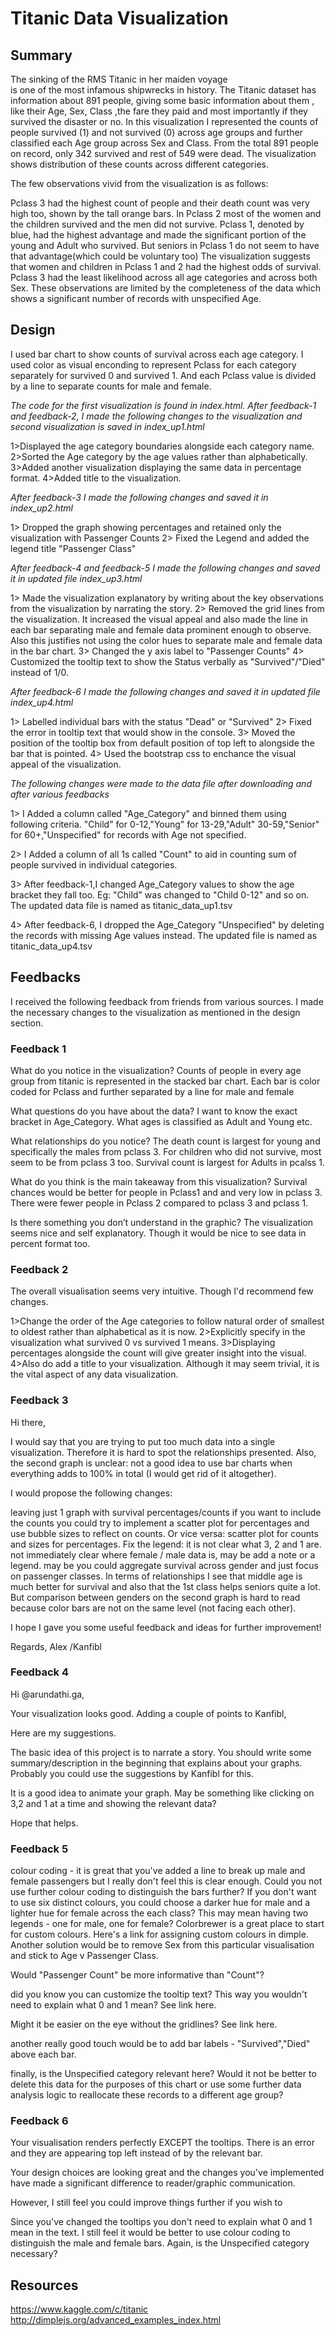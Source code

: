 # Titanic Data Visualization

## Summary

The sinking of the RMS Titanic in her maiden voyage is one of the most infamous shipwrecks in history. The Titanic dataset has information about 891 people, giving some basic information about them , like their Age, Sex, Class ,the fare they paid and most importantly if they survived the disaster or no. In this visualization I  represented the counts of people survived (1) and not survived (0) across age groups and further classified each Age group across Sex and Class. From the total 891 people on record, only 342 survived and rest of 549 were dead. The visualization shows distribution of these counts across different categories.

The few observations vivid from the visualization is as follows:

Pclass 3 had the highest count of people and their death count was very high too, shown by the tall orange bars. In Pclass 2 most of the women and the children survived and the men did not survive. Pclass 1, denoted by blue, had the highest advantage and made the significant portion of the young and Adult who survived. But seniors in Pclass 1 do not seem to have that advantage(which could be voluntary too)
The visualization suggests that women and children in Pclass 1 and 2 had the highest odds of survival. Pclass 3 had the least likelihood across all age categories and across both Sex. These observations are limited by the completeness of the data which shows a significant number of records with unspecified Age.


## Design

I used bar chart to show counts of survival across each age category. I used color as visual enconding to represent Pclass for each category separately for survived 0 and survived 1. And each Pclass value is divided by a line to separate counts for male and female.

*The code for the first visualization is found in index.html. After feedback-1 and feedback-2, I made the following changes to the visualization and second visualization is saved in index\_up1.html*

1>Displayed the age category boundaries alongside each category name.
2>Sorted the Age category by the age values rather than alphabetically.
3>Added another visualization displaying the same data in percentage format.
4>Added title to the visualization.

*After feedback-3 I made the following changes and saved it in index\_up2.html*

1> Dropped the graph showing percentages and retained only the visualization with Passenger Counts
2> Fixed the Legend and added the legend title "Passenger Class"

*After feedback-4 and feedback-5 I made the following changes and saved it in updated file index\_up3.html*

1> Made the visualization explanatory by writing about the key observations from the visualization by narrating the story.
2> Removed the grid lines from the visualization. It increased the visual appeal and also made the line in each bar separating male and female data prominent enough to observe. Also this justifies not using the color hues to separate male and female data in the bar chart.
3> Changed the y axis label to "Passenger Counts"
4> Customized the tooltip text to show the Status verbally as "Survived"/"Died" instead of 1/0.

*After feedback-6 I made the following changes and saved it in updated file index\_up4.html*

1> Labelled individual bars with the status "Dead" or "Survived"
2> Fixed the error in tooltip text that would show in the console.
3> Moved the position of the tooltip box from default position of top left to alongside the bar that is pointed.
4> Used the bootstrap css to enchance the visual appeal of the visualization.

*The following changes were made to the data file after downloading and after various feedbacks*

1> I Added a column called "Age\_Category" and binned them using following criteria.
"Child" for 0-12,"Young" for 13-29,"Adult" 30-59,"Senior" for 60+,"Unspecified" for records with Age not specified.

2> I Added a column of all 1s called "Count" to aid in counting sum of people survived in individual categories.

3> After feedback-1,I changed Age\_Category values to show the age bracket they fall too. Eg: "Child" was changed to "Child 0-12" and so on. The updated data file is named as titanic\_data\_up1.tsv

4> After feedback-6, I dropped the Age\_Category "Unspecified" by deleting the records with missing Age values instead.
The updated file is named as titanic\_data\_up4.tsv

## Feedbacks

I received the following feedback from friends from various sources. I made the necessary changes to the visualization as mentioned in the design section.

### Feedback 1

What do you notice in the visualization?
Counts of people in every age group from titanic is represented in the stacked bar chart. Each bar is color coded for Pclass and further separated by a line for male and female

What questions do you have about the data?
I want to know the exact bracket in Age\_Category. What ages is classified as Adult and Young etc.

What relationships do you notice?
The death count is largest for young and specifically the males from pclass 3. For children who did not survive, most seem to be from pclass 3 too. Survival count is largest for Adults in pcalss 1.   

What do you think is the main takeaway from this visualization?
Survival chances would be better for people in Pclass1 and and very low in pclass 3. There were fewer people in Pclass 2 compared to pclass 3 and pclass 1.

Is there something you don’t understand in the graphic?
The visualization seems nice and self explanatory. Though it would be nice to see data in percent format too.

### Feedback 2

The overall visualisation seems very intuitive. Though I'd recommend few changes.

1>Change the order of the Age categories to follow natural order of smallest to oldest rather than alphabetical as it is now.
2>Explicitly specify in the visualization what survived 0 vs survived 1 means.
3>Displaying percentages alongside the count will give greater insight into the visual.
4>Also do add a title to your visualization. Although it may seem trivial, it is the vital aspect of any data visualization.


### Feedback 3

Hi there,

I would say that you are trying to put too much data into a single visualization. Therefore it is hard to spot the relationships presented. Also, the second graph is unclear: not a good idea to use bar charts when everything adds to 100% in total (I would get rid of it altogether).

I would propose the following changes:

leaving just 1 graph with survival percentages/counts
if you want to include the counts you could try to implement a scatter plot for percentages and use bubble sizes to reflect on counts. Or vice versa: scatter plot for counts and sizes for percentages.
Fix the legend: it is not clear what 3, 2 and 1 are.
not immediately clear where female / male data is, may be add a note or a legend.
may be you could aggregate survival across gender and just focus on passenger classes.
In terms of relationships I see that middle age is much better for survival and also that the 1st class helps seniors quite a lot. But comparison between genders on the second graph is hard to read because color bars are not on the same level (not facing each other).

I hope I gave you some useful feedback and ideas for further improvement!

Regards,
Alex /Kanfibl

### Feedback 4

Hi @arundathi.ga,

Your visualization looks good. Adding a couple of points to Kanfibl,

Here are my suggestions.

The basic idea of this project is to narrate a story. You should write some summary/description in the beginning that explains about your graphs. Probably you could use the suggestions by Kanfibl for this.

It is a good idea to animate your graph. May be something like clicking on 3,2 and 1 at a time and showing the relevant data?

Hope that helps.

### Feedback 5

colour coding - it is great that you've added a line to break up male and female passengers but I really don't feel this is clear enough. Could you not use further colour coding to distinguish the bars further? If you don't want to use six distinct colours, you could choose a darker hue for male and a lighter hue for female across the each class? This may mean having two legends - one for male, one for female? Colorbrewer is a great place to start for custom colours. Here's a link for assigning custom colours in dimple. Another solution would be to remove Sex from this particular visualisation and stick to Age v Passenger Class.

Would "Passenger Count" be more informative than "Count"?

did you know you can customize the tooltip text? This way you wouldn't need to explain what 0 and 1 mean? See link here.

Might it be easier on the eye without the gridlines? See link here.

another really good touch would be to add bar labels - "Survived","Died" above each bar.

finally, is the Unspecified category relevant here? Would it not be better to delete this data for the purposes of this chart or use some further data analysis logic to reallocate these records to a different age group?

### Feedback 6

Your visualisation renders perfectly EXCEPT the tooltips. There is an error and they are appearing top left instead of by the relevant bar.

Your design choices are looking great and the changes you've implemented have made a significant difference to reader/graphic communication.

However, I still feel you could improve things further if you wish to

Since you've changed the tooltips you don't need to explain what 0 and 1 mean in the text.
I still feel it would be better to use colour coding to distinguish the male and female bars.
Again, is the Unspecified category necessary?

## Resources

https://www.kaggle.com/c/titanic
http://dimplejs.org/advanced_examples_index.html
